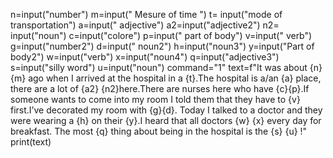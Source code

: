 n=input("number")
m=input(" Mesure of time ")
t= input("mode of transportation")
a=input(" adjective")
a2=input("adjective2")
n2= input("noun")
c=input("colore")
p=input(" part of body")
v=input(" verb")
g=input("number2")
d=input(" noun2")
h=input("noun3")
y=input("Part of body2")
w=input("verb")
x=input("noun4")
q=input("adjective3")
s=input("silly word")
u=input("noun")
command="1"
text=f"It was about {n}{m} ago when I arrived at the hospital in a {t}.The hospital is a/an {a} place, there are a lot of {a2} {n2}here.There are nurses here who have {c}{p}.If someone wants to come into my room I told them that they have to {v} first.I’ve decorated my room with {g}{d}. Today I talked to a doctor and they were wearing a {h} on their {y}.I heard that all doctors {w} {x} every day for breakfast. The most {q} thing about being in the hospital is the {s} {u} !"
print(text)

